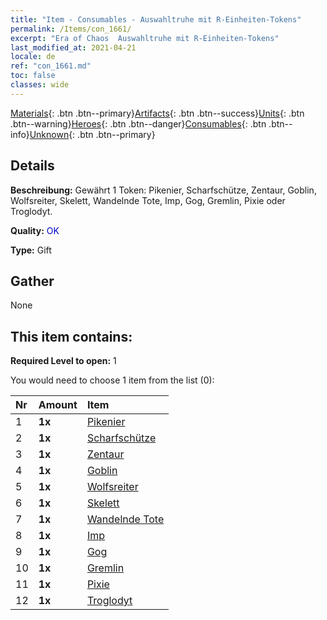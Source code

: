 ```yaml
---
title: "Item - Consumables - Auswahltruhe mit R-Einheiten-Tokens"
permalink: /Items/con_1661/
excerpt: "Era of Chaos  Auswahltruhe mit R-Einheiten-Tokens"
last_modified_at: 2021-04-21
locale: de
ref: "con_1661.md"
toc: false
classes: wide
---
```

 [Materials](/de/Items/){: .btn .btn--primary}[Artifacts](/de/Items/Artifacts/){: .btn .btn--success}[Units](/de/Items/Units/){: .btn .btn--warning}[Heroes](/de/Items/Heroes/){: .btn .btn--danger}[Consumables](/de/Items/Consumables/){: .btn .btn--info}[Unknown](/de/Items/Unknown/){: .btn .btn--primary}

## Details
 **Beschreibung:** Gewährt 1 Token: Pikenier, Scharfschütze, Zentaur, Goblin, Wolfsreiter, Skelett, Wandelnde Tote, Imp, Gog, Gremlin, Pixie oder Troglodyt.

 **Quality:** <span style="color: #0000CD">OK</span>

 **Type:** Gift

## Gather

  None

## This item contains:

 **Required Level to open:** 1

 You would need to choose 1 item from the list (0):

  | Nr | Amount |     Item    |
  |:---|:-------|:------------|
  | 1 |  **1x** | [Pikenier](/de/Items/unt_190/) |  | 
  | 2 |  **1x** | [Scharfschütze](/de/Items/unt_191/) |  | 
  | 3 |  **1x** | [Zentaur](/de/Items/unt_199/) |  | 
  | 4 |  **1x** | [Goblin](/de/Items/unt_217/) |  | 
  | 5 |  **1x** | [Wolfsreiter](/de/Items/unt_218/) |  | 
  | 6 |  **1x** | [Skelett](/de/Items/unt_208/) |  | 
  | 7 |  **1x** | [Wandelnde Tote](/de/Items/unt_209/) |  | 
  | 8 |  **1x** | [Imp](/de/Items/unt_226/) |  | 
  | 9 |  **1x** | [Gog](/de/Items/unt_227/) |  | 
  | 10 |  **1x** | [Gremlin](/de/Items/unt_235/) |  | 
  | 11 |  **1x** | [Pixie](/de/Items/unt_262/) |  | 
  | 12 |  **1x** | [Troglodyt](/de/Items/unt_244/) |  | 
